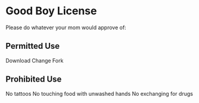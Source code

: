 # Good Boy License

Please do whatever your mom would approve of:

## Permitted Use

Download
Change
Fork

## Prohibited Use

No tattoos
No touching food with unwashed hands
No exchanging for drugs
